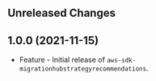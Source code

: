 Unreleased Changes
------------------

1.0.0 (2021-11-15)
------------------

* Feature - Initial release of `aws-sdk-migrationhubstrategyrecommendations`.

